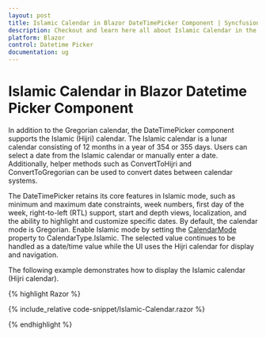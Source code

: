 ```yaml
---
layout: post
title: Islamic Calendar in Blazor DateTimePicker Component | Syncfusion
description: Checkout and learn here all about Islamic Calendar in the Syncfusion Blazor Datetime Picker  component and much more.
platform: Blazor
control: Datetime Picker
documentation: ug
---
```


# Islamic Calendar in Blazor Datetime Picker  Component

In addition to the Gregorian calendar, the DateTimePicker component supports the Islamic (Hijri) calendar. The Islamic calendar is a lunar calendar consisting of 12 months in a year of 354 or 355 days. Users can select a date from the Islamic calendar or manually enter a date. Additionally, helper methods such as ConvertToHijri and ConvertToGregorian can be used to convert dates between calendar systems.

The DateTimePicker retains its core features in Islamic mode, such as minimum and maximum date constraints, week numbers, first day of the week, right-to-left (RTL) support, start and depth views, localization, and the ability to highlight and customize specific dates. By default, the calendar mode is Gregorian. Enable Islamic mode by setting the [CalendarMode](https://help.syncfusion.com/cr/blazor/Syncfusion.Blazor.Calendars.SfDateTimePicker-1.html#Syncfusion_Blazor_Calendars_SfDateTimePicker_1_CalendarMode) property to CalendarType.Islamic. The selected value continues to be handled as a date/time value while the UI uses the Hijri calendar for display and navigation.

The following example demonstrates how to display the Islamic calendar (Hijri calendar).

{% highlight Razor %}

{% include_relative code-snippet/Islamic-Calendar.razor %}

{% endhighlight %}